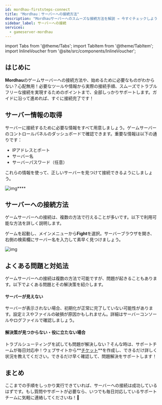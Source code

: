 ```yaml
---
id: mordhau-firststeps-connect
title: "Mordhau：サーバーへの接続方法"
description: "Mordhauサーバーへのスムーズな接続方法を解説 → 今すぐチェックしよう"
sidebar_label: サーバーへの接続
services:
  - gameserver-mordhau
---
```


import Tabs from '@theme/Tabs';
import TabItem from '@theme/TabItem';
import InlineVoucher from '@site/src/components/InlineVoucher';


## はじめに
**Mordhau**のゲームサーバーへの接続方法や、始めるために必要なものがわからない？心配無用！必要なツールや情報から実際の接続手順、スムーズでトラブルフリーな接続を実現するためのポイントまで、全部しっかりサポートします。ガイドに沿って進めれば、すぐに接続完了です！

<InlineVoucher />

## サーバー情報の取得


サーバーに接続するために必要な情報をすべて用意しましょう。ゲームサーバーのコントロールパネルのダッシュボードで確認できます。重要な情報は以下の通りです：

- IPアドレスとポート
- サーバー名
- サーバーパスワード（任意）


これらの情報を使って、正しいサーバーを見つけて接続できるようにしましょう。

![img](https://screensaver01.zap-hosting.com/index.php/s/pWLoHDLKdFiDmkQ/preview)****

## サーバーへの接続方法


ゲームサーバーへの接続は、複数の方法で行えることが多いです。以下で利用可能な方法を詳しく説明します。

<Tabs>
    <TabItem value="connect_solution_server_browser_ingame" label="サーバーブラウザ（ゲーム内）" default>

ゲームを起動し、メインメニューから**Fight**を選択。サーバーブラウザを開き、右側の検索欄にサーバー名を入力して素早く見つけましょう。

![img](https://screensaver01.zap-hosting.com/index.php/s/SxcZrDEsZ8cctqs/download)

</TabItem>


</Tabs>



## よくある問題と対処法


ゲームサーバーへの接続は複数の方法で可能ですが、問題が起きることもあります。以下でよくある問題とその解決策を紹介します。

#### サーバーが見えない


サーバーが表示されない場合、初期化が正常に完了していない可能性があります。設定ミスやファイルの破損が原因かもしれません。詳細はサーバーコンソールやログファイルで確認しましょう。



#### 解決策が見つからない・役に立たない場合


トラブルシューティングを試しても問題が解決しない？そんな時は、サポートチームが毎日対応中！ウェブサイトから**[チケット](https://zap-hosting.com/en/customer/support/)**を作成し、できるだけ詳しく状況を教えてください。できるだけ早く確認して、問題解決をサポートします！



## まとめ

ここまでの手順をしっかり実行できていれば、サーバーへの接続は成功しているはずです。もし質問やサポートが必要なら、いつでも毎日対応しているサポートチームに気軽に連絡してくださいね！🙂




<InlineVoucher />